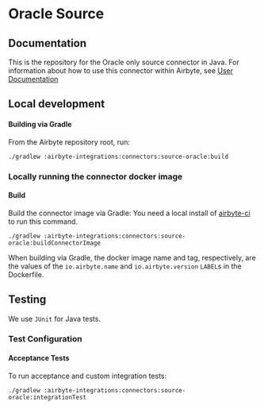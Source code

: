 # Oracle Source

## Documentation
This is the repository for the Oracle only source connector in Java.
For information about how to use this connector within Airbyte, see [User Documentation](https://docs.airbyte.io/integrations/sources/oracle)

## Local development

#### Building via Gradle
From the Airbyte repository root, run:
```
./gradlew :airbyte-integrations:connectors:source-oracle:build
```

### Locally running the connector docker image

#### Build
Build the connector image via Gradle:
You need a local install of [airbyte-ci](https://github.com/airbytehq/airbyte/blob/master/airbyte-ci/connectors/pipelines/README.md) to run this command.
```
./gradlew :airbyte-integrations:connectors:source-oracle:buildConnectorImage
```
When building via Gradle, the docker image name and tag, respectively, are the values of the `io.airbyte.name` and `io.airbyte.version` `LABEL`s in
the Dockerfile.

## Testing
We use `JUnit` for Java tests.

### Test Configuration
#### Acceptance Tests
To run acceptance and custom integration tests:
```
./gradlew :airbyte-integrations:connectors:source-oracle:integrationTest
```
